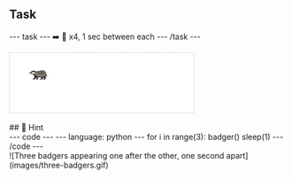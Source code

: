 <h2 class="c-project-heading--task">Task</h2>
--- task ---
➡️ 🦡 x4, 1 sec between each
--- /task ---

![Four badgers appearing one after the other, one second apart](images/four-badgers.gif)


<div class="c-project-callout c-project-callout--tip">
## 👀 Hint

<div class="c-project-code">
--- code ---
---
language: python
---
for i in range(3):
    badger()
    sleep(1)
--- /code ---
</div>
![Three badgers appearing one after the other, one second apart](images/three-badgers.gif)

</div>






